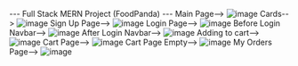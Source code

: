 --- Full Stack MERN Project (FoodPanda) ---
Main Page-->
![image](https://github.com/Tarezh/PandaFood/assets/100041569/d2d2925a-40f2-4588-ba31-587abe6392fb)
Cards-->
![image](https://github.com/Tarezh/PandaFood/assets/100041569/a93b7b61-3bba-442e-866b-7cfcad281801)
Sign Up Page-->
![image](https://github.com/Tarezh/PandaFood/assets/100041569/7bc2b10b-63fd-466e-a86b-3351a0ed3510)
Login Page-->
![image](https://github.com/Tarezh/PandaFood/assets/100041569/b45e4c86-1bb4-42d2-8623-9463ebef00ce)
Before Login Navbar-->
![image](https://github.com/Tarezh/PandaFood/assets/100041569/4686c871-8b23-43a8-bd05-6b415eee17c7)
After Login Navbar-->
![image](https://github.com/Tarezh/PandaFood/assets/100041569/4d053c68-bfae-4deb-8ddd-3b00f5903e83)
Adding to cart-->
![image](https://github.com/Tarezh/PandaFood/assets/100041569/2b5b25ee-7c0c-4bdf-9094-70bf1f2da8b3)
Cart Page-->
![image](https://github.com/Tarezh/PandaFood/assets/100041569/39d89c4a-b52a-456d-a777-956137c6d74c)
Cart Page Empty-->
![image](https://github.com/Tarezh/PandaFood/assets/100041569/7372070e-89a8-4ab5-adbb-b9e33bf2ffad)
My Orders Page-->
![image](https://github.com/Tarezh/PandaFood/assets/100041569/a155fac7-f8cf-46eb-b89a-7a78ece86cc9)






